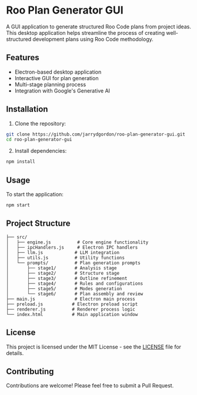 # Roo Plan Generator GUI

A GUI application to generate structured Roo Code plans from project ideas. This desktop application helps streamline the process of creating well-structured development plans using Roo Code methodology.

## Features

- Electron-based desktop application
- Interactive GUI for plan generation
- Multi-stage planning process
- Integration with Google's Generative AI

## Installation

1. Clone the repository:
```bash
git clone https://github.com/jarrydgordon/roo-plan-generator-gui.git
cd roo-plan-generator-gui
```

2. Install dependencies:
```bash
npm install
```

## Usage

To start the application:

```bash
npm start
```

## Project Structure

```
├── src/
│   ├── engine.js          # Core engine functionality
│   ├── ipcHandlers.js     # Electron IPC handlers
│   ├── llm.js            # LLM integration
│   ├── utils.js          # Utility functions
│   └── prompts/          # Plan generation prompts
│       ├── stage1/       # Analysis stage
│       ├── stage2/       # Structure stage
│       ├── stage3/       # Outline refinement
│       ├── stage4/       # Rules and configurations
│       ├── stage5/       # Modes generation
│       └── stage6/       # Plan assembly and review
├── main.js               # Electron main process
├── preload.js           # Electron preload script
├── renderer.js          # Renderer process logic
└── index.html           # Main application window
```

## License

This project is licensed under the MIT License - see the [LICENSE](LICENSE) file for details.

## Contributing

Contributions are welcome! Please feel free to submit a Pull Request.
